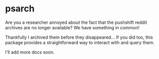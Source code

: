 # psarch

Are you a researcher annoyed about the fact that the pushshift reddit archives are no longer available? We have something in common!

Thankfully I archived them before they disappeared... If you did too, this package provides a straightforward way to interact with and query them.

I'll add more docs soon.
